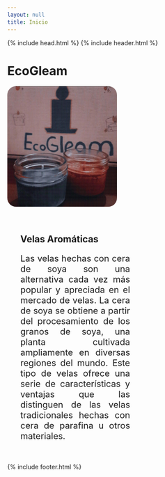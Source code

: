```yaml
---
layout: null
title: Inicio
---
```


{% include head.html %}
{% include header.html %}
<main>
    <h1 class="titulo-1"> EcoGleam </h1>
    <div class="articulo">
        <section style="width: 50%; max-height: 450px">
            <img src="assets/img/ecogleam-11.jpeg" style="width:100%; max-height: 450px; border-radius: 20px; object-fit: contain">
        </section>
        <section style="width: 50%; padding: 30px;">
            <h1 class="titulo-2"> Velas Aromáticas </h1>
            <p style="font-size:20px; text-align: justify">
                Las velas hechas con cera de soya son una alternativa cada vez más popular y apreciada en el mercado de velas. La cera de soya se obtiene a partir del procesamiento de los granos de soya, una planta cultivada ampliamente en diversas regiones del mundo. Este tipo de velas ofrece una serie de características y ventajas que las distinguen de las velas tradicionales hechas con cera de parafina u otros materiales.
            </p>
        </section>
    </div>
</main>
{% include footer.html %}